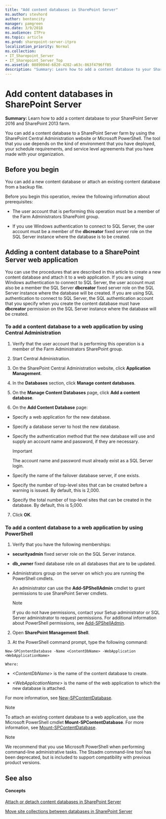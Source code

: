```yaml
---
title: "Add content databases in SharePoint Server"
ms.author: stevhord
author: bentoncity
manager: pamgreen
ms.date: 3/9/2018
ms.audience: ITPro
ms.topic: article
ms.prod: sharepoint-server-itpro
localization_priority: Normal
ms.collection:
- IT_Sharepoint_Server
- IT_Sharepoint_Server_Top
ms.assetid: 0889004d-6820-4282-a63c-863f4796ff85
description: "Summary: Learn how to add a content database to your SharePoint Server 2016 and SharePoint 2013 farm."
---
```


# Add content databases in SharePoint Server

 **Summary:** Learn how to add a content database to your SharePoint Server 2016 and SharePoint 2013 farm. 
  
You can add a content database to a SharePoint Server farm by using the SharePoint Central Administration website or Microsoft PowerShell. The tool that you use depends on the kind of environment that you have deployed, your schedule requirements, and service level agreements that you have made with your organization.
  
    
## Before you begin
<a name="begin"> </a>

You can add a new content database or attach an existing content database from a backup file.
  
Before you begin this operation, review the following information about prerequisites:
  
- The user account that is performing this operation must be a member of the Farm Administrators SharePoint group.
    
- If you use Windows authentication to connect to SQL Server, the user account must be a member of the **dbcreator** fixed server role on the SQL Server instance where the database is to be created. 
    
## Adding a content database to a SharePoint Server web application
<a name="proc1"> </a>

You can use the procedures that are described in this article to create a new content database and attach it to a web application. If you are using Windows authentication to connect to SQL Server, the user account must also be a member the SQL Server **dbcreator** fixed server role on the SQL Server instance where the database will be created. If you are using SQL authentication to connect to SQL Server, the SQL authentication account that you specify when you create the content database must have **dbcreator** permission on the SQL Server instance where the database will be created. 
  
### To add a content database to a web application by using Central Administration

1. Verify that the user account that is performing this operation is a member of the Farm Administrators SharePoint group.
    
2. Start Central Administration.
    
3. On the SharePoint Central Administration website, click **Application Management**.
    
4. In the **Databases** section, click **Manage content databases**.
    
5. On the **Manage Content Databases** page, click **Add a content database**.
    
6. On the **Add Content Database** page: 
    
  - Specify a web application for the new database.
    
  - Specify a database server to host the new database.
    
  - Specify the authentication method that the new database will use and supply an account name and password, if they are necessary.
    
    > [!IMPORTANT]
    > The account name and password must already exist as a SQL Server login. 
  
  - Specify the name of the failover database server, if one exists.
    
  - Specify the number of top-level sites that can be created before a warning is issued. By default, this is 2,000.
    
  - Specify the total number of top-level sites that can be created in the database. By default, this is 5,000.
    
7. Click **OK**.
    
### To add a content database to a web application by using PowerShell

1. Verify that you have the following memberships:
    
  - **securityadmin** fixed server role on the SQL Server instance. 
    
  - **db_owner** fixed database role on all databases that are to be updated. 
    
  - Administrators group on the server on which you are running the PowerShell cmdlets.
    
    An administrator can use the **Add-SPShellAdmin** cmdlet to grant permissions to use SharePoint Server cmdlets. 
    
    > [!NOTE]
    > If you do not have permissions, contact your Setup administrator or SQL Server administrator to request permissions. For additional information about PowerShell permissions, see [Add-SPShellAdmin](http://technet.microsoft.com/library/2ddfad84-7ca8-409e-878b-d09cb35ed4aa.aspx). 
  
2. Open **SharePoint Management Shell**.
    
3. At the PowerShell command prompt, type the following command:
    
  ```
  New-SPContentDatabase -Name <ContentDbName> -WebApplication <WebApplicationName>
  ```

    Where:
    
  -  _\<ContentDbName\>_ is the name of the content database to create. 
    
  -  _\<WebApplicationName\>_ is the name of the web application to which the new database is attached. 
    
For more information, see [New-SPContentDatabase](http://technet.microsoft.com/library/18cf18cd-8fb7-4561-be71-41c767f27b51.aspx).
  
> [!NOTE]
> To attach an existing content database to a web application, use the Microsoft PowerShell cmdlet **Mount-SPContentDatabase**. For more information, see [Mount-SPContentDatabase](http://technet.microsoft.com/library/20d1bc07-805c-44d3-a278-e2793370e237.aspx). 
  
> [!NOTE]
> We recommend that you use Microsoft PowerShell when performing command-line administrative tasks. The Stsadm command-line tool has been deprecated, but is included to support compatibility with previous product versions. 
  
## See also
<a name="proc1"> </a>

#### Concepts

[Attach or detach content databases in SharePoint Server](attach-or-detach-content-databases.md)
  
[Move site collections between databases in SharePoint Server](move-site-collections-between-databases.md)

